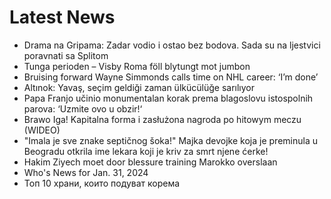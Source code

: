 # Latest News
-  Drama na Gripama: Zadar vodio i ostao bez bodova. Sada su na ljestvici poravnati sa Splitom
-  Tunga perioden – Visby Roma föll blytungt mot jumbon
-  Bruising forward Wayne Simmonds calls time on NHL career: ‘I’m done’
-  Altınok: Yavaş, seçim geldiği zaman ülkücülüğe sarılıyor
-  Papa Franjo učinio monumentalan korak prema blagoslovu istospolnih parova: ‘Uzmite ovo u obzir!‘
-  Brawo Iga! Kapitalna forma i zasłużona nagroda po hitowym meczu (WIDEO)
-  "Imala je sve znake septičnog šoka!" Majka devojke koja je preminula u Beogradu otkrila ime lekara koji je kriv za smrt njene ćerke!
-  Hakim Ziyech moet door blessure training Marokko overslaan
-  Who's News for Jan. 31, 2024
-  Топ 10 храни, които подуват корема
